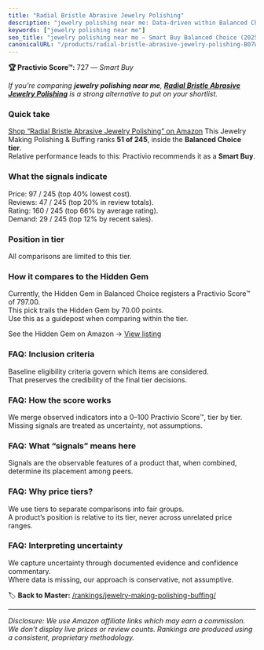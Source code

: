 ```yaml
---
title: "Radial Bristle Abrasive Jewelry Polishing"
description: "jewelry polishing near me: Data-driven within Balanced Choice ranking using the Practivio Score™. Positioned by quality, value, demand, findability, momentum."
keywords: ["jewelry polishing near me"]
seo_title: "jewelry polishing near me — Smart Buy Balanced Choice (2025)"
canonicalURL: "/products/radial-bristle-abrasive-jewelry-polishing-B07W4NQC8Z/"
---
```


**🏆 Practivio Score™:** 727 — _Smart Buy_


*If you're comparing **jewelry polishing near me**, **[Radial Bristle Abrasive Jewelry Polishing](https://www.amazon.com/dp/B07W4NQC8Z?tag=practivio-20)** is a strong alternative to put on your shortlist.*
### Quick take
[Shop “Radial Bristle Abrasive Jewelry Polishing” on Amazon](https://www.amazon.com/dp/B07W4NQC8Z?tag=practivio-20)
This Jewelry Making Polishing & Buffing ranks **51 of 245**, inside the **Balanced Choice tier**.  
Relative performance leads to this: Practivio recommends it as a **Smart Buy**.

### What the signals indicate
Price: 97 / 245 (top 40% lowest cost).  
Reviews: 47 / 245 (top 20% in review totals).  
Rating: 160 / 245 (top 66% by average rating).  
Demand: 29 / 245 (top 12% by recent sales).

### Position in tier
All comparisons are limited to this tier.

### How it compares to the Hidden Gem
Currently, the Hidden Gem in Balanced Choice registers a Practivio Score™ of 797.00.  
This pick trails the Hidden Gem by 70.00 points.  
Use this as a guidepost when comparing within the tier.  

See the Hidden Gem on Amazon → [View listing](https://www.amazon.com/dp/B07FFRKYQ9?tag=practivio-20)

### FAQ: Inclusion criteria
Baseline eligibility criteria govern which items are considered.  
That preserves the credibility of the final tier decisions.

### FAQ: How the score works
We merge observed indicators into a 0–100 Practivio Score™, tier by tier.  
Missing signals are treated as uncertainty, not assumptions.

### FAQ: What “signals” means here
Signals are the observable features of a product that, when combined, determine its placement among peers.

### FAQ: Why price tiers?
We use tiers to separate comparisons into fair groups.  
A product’s position is relative to its tier, never across unrelated price ranges.

### FAQ: Interpreting uncertainty
We capture uncertainty through documented evidence and confidence commentary.  
Where data is missing, our approach is conservative, not assumptive.


🏷️ **Back to Master:** [/rankings/jewelry-making-polishing-buffing/](/rankings/jewelry-making-polishing-buffing/)

---
_Disclosure: We use Amazon affiliate links which may earn a commission. We don’t display live prices or review counts. Rankings are produced using a consistent, proprietary methodology._
